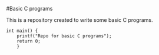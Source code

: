 #Basic C programs

This is a repository created to write some basic C programs.

```#include<stdio.h>
int main() {
	printf("Repo for basic C programs");
	return 0;
	}
```

